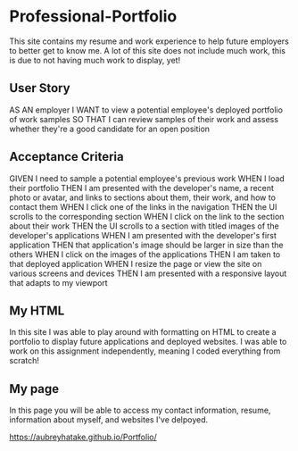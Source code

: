 # Professional-Portfolio
This site contains my resume and work experience to help future employers to better get to know me. 
A lot of this site does not include much work, this is due to not having much work to display, yet! 

## User Story 

AS AN employer
I WANT to view a potential employee's deployed portfolio of work samples
SO THAT I can review samples of their work and assess whether they're a good candidate for an open position

## Acceptance Criteria 

GIVEN I need to sample a potential employee's previous work
WHEN I load their portfolio
THEN I am presented with the developer's name, a recent photo or avatar, and links to sections about them, their work, and how to contact them
WHEN I click one of the links in the navigation
THEN the UI scrolls to the corresponding section
WHEN I click on the link to the section about their work
THEN the UI scrolls to a section with titled images of the developer's applications
WHEN I am presented with the developer's first application
THEN that application's image should be larger in size than the others
WHEN I click on the images of the applications
THEN I am taken to that deployed application
WHEN I resize the page or view the site on various screens and devices
THEN I am presented with a responsive layout that adapts to my viewport

## My HTML 
 In this site I was able to play around with formatting on HTML to create a portfolio to display future applications and deployed websites. 
I was able to work on this assignment independently, meaning I coded everything from scratch! 

## My page 


In this page you will be able to access my contact information, resume, information about myself, and websites I've delpoyed. 

https://aubreyhatake.github.io/Portfolio/

